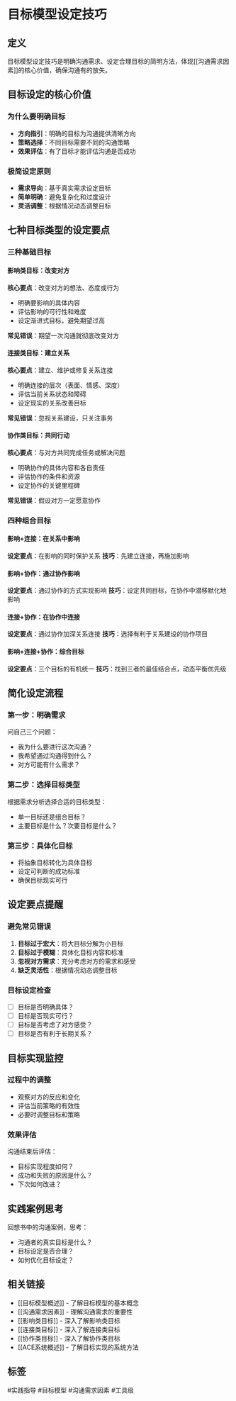 # 目标模型设定技巧

## 定义
目标模型设定技巧是明确沟通需求、设定合理目标的简明方法，体现[[沟通需求因素]]的核心价值，确保沟通有的放矢。

## 目标设定的核心价值

### 为什么要明确目标
- **方向指引**：明确的目标为沟通提供清晰方向
- **策略选择**：不同目标需要不同的沟通策略
- **效果评估**：有了目标才能评估沟通是否成功

### 极简设定原则
- **需求导向**：基于真实需求设定目标
- **简单明确**：避免复杂化和过度设计
- **灵活调整**：根据情况动态调整目标

## 七种目标类型的设定要点

### 三种基础目标

#### 影响类目标：改变对方
**核心要点**：改变对方的想法、态度或行为
- 明确要影响的具体内容
- 评估影响的可行性和难度
- 设定渐进式目标，避免期望过高

**常见错误**：期望一次沟通就彻底改变对方

#### 连接类目标：建立关系
**核心要点**：建立、维护或修复关系连接
- 明确连接的层次（表面、情感、深度）
- 评估当前关系状态和障碍
- 设定现实的关系改善目标

**常见错误**：忽视关系建设，只关注事务

#### 协作类目标：共同行动
**核心要点**：与对方共同完成任务或解决问题
- 明确协作的具体内容和各自责任
- 评估协作的条件和资源
- 设定协作的关键里程碑

**常见错误**：假设对方一定愿意协作

### 四种组合目标

#### 影响+连接：在关系中影响
**设定要点**：在影响的同时保护关系
**技巧**：先建立连接，再施加影响

#### 影响+协作：通过协作影响
**设定要点**：通过协作的方式实现影响
**技巧**：设定共同目标，在协作中潜移默化地影响

#### 连接+协作：在协作中连接
**设定要点**：通过协作加深关系连接
**技巧**：选择有利于关系建设的协作项目

#### 影响+连接+协作：综合目标
**设定要点**：三个目标的有机统一
**技巧**：找到三者的最佳结合点，动态平衡优先级

## 简化设定流程

### 第一步：明确需求
问自己三个问题：
- 我为什么要进行这次沟通？
- 我希望通过沟通得到什么？
- 对方可能有什么需求？

### 第二步：选择目标类型
根据需求分析选择合适的目标类型：
- 单一目标还是组合目标？
- 主要目标是什么？次要目标是什么？

### 第三步：具体化目标
- 将抽象目标转化为具体目标
- 设定可判断的成功标准
- 确保目标现实可行

## 设定要点提醒

### 避免常见错误
1. **目标过于宏大**：将大目标分解为小目标
2. **目标过于模糊**：具体化目标内容和标准
3. **忽视对方需求**：充分考虑对方的需求和感受
4. **缺乏灵活性**：根据情况动态调整目标

### 目标设定检查
- [ ] 目标是否明确具体？
- [ ] 目标是否现实可行？
- [ ] 目标是否考虑了对方感受？
- [ ] 目标是否有利于长期关系？

## 目标实现监控

### 过程中的调整
- 观察对方的反应和变化
- 评估当前策略的有效性
- 必要时调整目标和策略

### 效果评估
沟通结束后评估：
- 目标实现程度如何？
- 成功和失败的原因是什么？
- 下次如何改进？

## 实践案例思考

回想书中的沟通案例，思考：
- 沟通者的真实目标是什么？
- 目标设定是否合理？
- 如何优化目标设定？

## 相关链接
- [[目标模型概述]] - 了解目标模型的基本概念
- [[沟通需求因素]] - 理解沟通需求的重要性
- [[影响类目标]] - 深入了解影响类目标
- [[连接类目标]] - 深入了解连接类目标
- [[协作类目标]] - 深入了解协作类目标
- [[ACE系统概述]] - 了解目标实现的系统方法

## 标签
#实践指导 #目标模型 #沟通需求因素 #工具级 